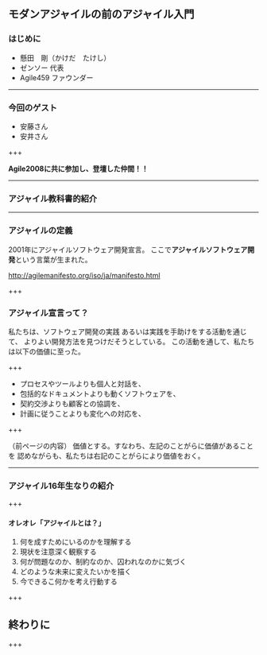 ## モダンアジャイルの前のアジャイル入門

### はじめに

* 懸田　剛（かけだ　たけし）
* ゼンソー 代表
* Agile459 ファウンダー

---

### 今回のゲスト

* 安藤さん
* 安井さん

+++

**Agile2008に共に参加し、登壇した仲間！！**

---

### アジャイル教科書的紹介

---

### アジャイルの定義

2001年にアジャイルソフトウェア開発宣言。
ここで**アジャイルソフトウェア開発**という言葉が生まれた。

 http://agilemanifesto.org/iso/ja/manifesto.html

+++

### アジャイル宣言って？

私たちは、ソフトウェア開発の実践
あるいは実践を手助けをする活動を通じて、
よりよい開発方法を見つけだそうとしている。
この活動を通して、私たちは以下の価値に至った。

+++

* プロセスやツールよりも個人と対話を、
* 包括的なドキュメントよりも動くソフトウェアを、
* 契約交渉よりも顧客との協調を、
* 計画に従うことよりも変化への対応を、

+++

（前ページの内容）
価値とする。すなわち、左記のことがらに価値があることを
認めながらも、私たちは右記のことがらにより価値をおく。 

---

### アジャイル16年生なりの紹介

+++

#### オレオレ「アジャイルとは？」

1. 何を成すためにいるのかを理解する
2. 現状を注意深く観察する
3. 何が問題なのか、制約なのか、囚われなのかに気づく
4. どのような未来に変えたいかを描く
5. 今できるこ何かを考え行動する

+++



## 終わりに
+++